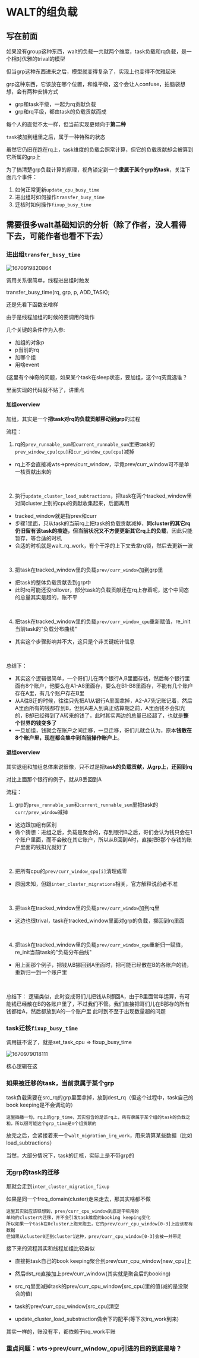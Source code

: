 # WALT的组负载
## 写在前面
如果没有group这种东西，walt的负载一共就两个维度，task负载和rq负载，是一个相对优雅的trival的模型

但当grp这种东西进来之后，模型就变得复杂了，实现上也变得不优雅起来

grp这种东西，它该放在哪个位置，和谁平级，这个会让人confuse，拍脑袋想想，会有两种安排方式

* grp和task平级，一起为rq贡献负载
* grp和rq平级，都由task的负载贡献而成

每个人的直觉不太一样，但当前实现更倾向于**第二种**

`task`被加到组里之后，属于一种特殊的状态

虽然它仍旧在跑在rq上，task维度的负载会照常计算，但它的负载贡献却会被算到它所属的grp上

为了搞清楚grp负载计算的原理，视角锁定到一个**隶属于某个grp的task**，关注下面几个事件：

1. 如何正常更新`update_cpu_busy_time`
2. 进出组时如何操作`transfer_busy_time`
3. 迁核时如何操作`fixup_busy_time`

## 需要很多walt基础知识的分析（除了作者，没人看得下去，可能作者也看不下去）

### 进出组`transfer_busy_time`

![1670919820864](https://user-images.githubusercontent.com/31315527/207263672-87bf1b58-f986-4f08-8d71-faa30e0164ab.png)

调用关系很简单，线程进出组时触发

transfer_busy_time(rq, grp, p, ADD_TASK);

还是先看下函数长啥样

由于是线程加组的时候的要调用的动作

几个关键的条件作为入参:
* 加组的对象p
* p当前的rq
* 加哪个组
* 用啥event

(这里有个神奇的问题，如果某个task在sleep状态，要加组，这个rq究竟选谁？

里面实现的代码就不贴了，讲重点

#### 加组overview

加组，其实是一个**把task对rq的负载贡献移动到grp**的过程

流程：
1. rq的`prev_runnable_sum`和`current_runnable_sum`里把task的`prev_window_cpu[cpu]`和`cur_window_cpu[cpu]`减掉
  * rq上不会直接减wts->prev/curr_window，毕竟prev/curr_window可不是单一核贡献出来的
  
&nbsp;

2. 执行`update_cluster_load_subtractions`，把task在两个tracked_window里对同cluster上别的cpu的贡献收集起来，后面再用
  * tracked_window就是指prev和curr
  * 步骤1里面，只从task的当前rq上把task的负载贡献减掉，**同cluster的其它rq仍旧留有该task的痕迹，但当前状况又不方便更新其它rq上的负载**，因此只能暂存，等合适的时机
  * 合适的时机就是walt_rq_work，有个干净的上下文去拿rq锁，然后去更新一波

&nbsp;

3. 把task在tracked_window里的负载`prev/curr_window`加到grp里
  * 把task的整体负载贡献丢到grp中
  * 此时rq可能还没rollover，部分task的负载贡献还在rq上存着呢，这个中间态的总量其实是超的，账不平

&nbsp;

4. 把task在tracked_window里的负载`prev/curr_window_cpu`重新赋值，re_init当前task的"负载分布曲线"
  * 其实这个步骤影响并不大，这只是个非关键统计信息

&nbsp;

总结下：
* 其实这个逻辑很简单，一个哥们儿在两个银行A,B里面存钱，然后每个银行里面有8个账户，他要么在A1-A8里面存，要么在B1-B8里面存，不能有几个账户存在A里，有几个账户存在B里
* 从A往B迁的时候，往往只先把A1从银行A里面拿掉，A2-A7先记账记着，然后A里面所有的钱都存到B，但到A进入到真正结算期之前，A里面钱不会扣光的，B却已经得到了A转来的钱了，此时其实两边的总量已经超了，也就是**整个世界的钱变多了**
* 一旦加组，钱就会在账户之间迁移，一旦迁移，哥们儿就会认为，原本**钱散在8个账户里，现在都会集中到当前操作账户上**。


#### 退组overview

其实退组和加组总体来说很像，只不过是把**task的负载贡献，从grp上，还回到rq**

对比上面那个银行的例子，就从B丢回到A

流程：
1. grp的`prev_runnable_sum`和`current_runnable_sum`里把task的`curr/prev_window`减掉
  * 这边跟加组有区别
  * 做个猜想：进组之后，负载是聚合的，存到银行B之后，哥们会认为钱只会在1个账户里面，而不会散在其它账户，所以从B回到A时，直接把B那个存钱的账户里面的钱扣光就好了
  
&nbsp;

2. 把所有cpu的`prev/curr_window_cpu[i]`清理成零
  * 原因未知，但跟`inter_cluster_migrations`相关，官方解释说前者不准

&nbsp;

3. 把task在tracked_window里的负载`prev/curr_window`加到rq里
  * 这边也很trival，task在tracked_window里面对grp的负载，挪回到rq里面

&nbsp;

4. 把task在tracked_window里的负载`prev/curr_window_cpu`重新归一赋值，re_init当前task的"负载分布曲线"
  * 用上面那个例子，把钱从B挪回到A里面时，把可能已经散在B的各账户的钱，重新归一到一个账户里

&nbsp;

总结下：
逻辑类似，此时变成哥们儿把钱从B挪回A，由于B里面常年运算，有可能钱已经散在B的各账户里了，不过我们不管。我们直接把哥们儿在B那存的所有钱都给A，然后都放到A的一个账户里
此时到不至于出现数量超的问题


### task迁核`fixup_busy_time`

调用链不说了，就是set_task_cpu => fixup_busy_time

![1670979018111](https://user-images.githubusercontent.com/31315527/207477307-8ada7b3d-cf8b-41e3-8a07-ae14e9b673e4.png)

核心逻辑在这

### 如果被迁移的task，当前隶属于某个grp

task负载需要在src_rq的grp里面拿掉，放到dest_rq（但这个过程中，task自己的book keeping是不会调动的）


```
这里插播一句，rq上的grp_time，其实包含的是该rq上，所有隶属于某个组的task的负载之和，所以很可能这个grp_time是n个组贡献的
```

放完之后，会紧接着来一个`walt_migration_irq_work`，用来清算某些数据（比如load_subtractions）

当然，大部分情况下，task的迁核，实际上是不带grp的

### 无grp的task的迁移

那就会走到`inter_cluster_migration_fixup`

如果是同一个freq_domain(cluster)走来走去，那其实啥都不做

```
这里其实就应该联想到，prev/curr_cpu_window到底是干嘛用的
单纯的cluster内迁移，并不会引发task维度的booking keeping变化
所以如果一个task在0cluster上跑来跑去，它的prev/curr_cpu_window[0-3]上应该都有数据
但如果从cluster0迁到cluster1这种，prev/curr_cpu_window[0-3]会被一并带走
```

接下来的流程其实和线程加组比较类似

* 直接把task自己的book keeping聚合到prev/curr_cpu_window[new_cpu]上

* 然后dst_rq直接加上prev/curr_window(其实就是聚合后的booking)

* src_rq里面减掉task的prev/curr_cpu_window[src_cpu]里的值(减的是没聚合的值)

* task的prev/curr_cpu_window[src_cpu]清空

* update_cluster_load_substraction做余下的配平(等下次irq_work到来)

其实一样的，账没有平，都依赖于irq_work平账

### 重点问题：wts->prev/curr_window_cpu引进的目的到底是啥？






















